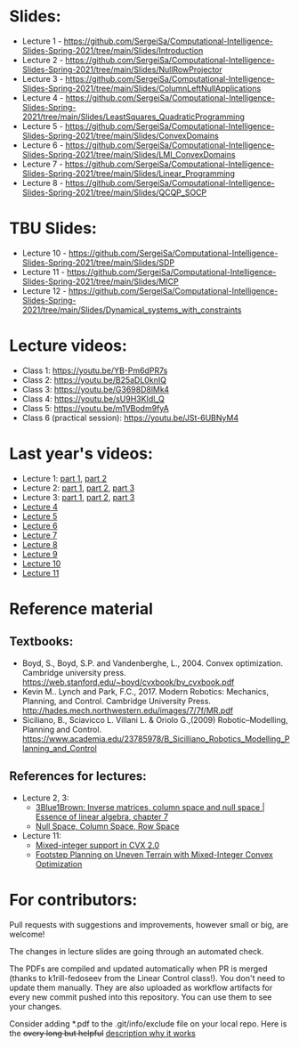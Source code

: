 # Slides:
* Lecture 1 - https://github.com/SergeiSa/Computational-Intelligence-Slides-Spring-2021/tree/main/Slides/Introduction
* Lecture 2 - https://github.com/SergeiSa/Computational-Intelligence-Slides-Spring-2021/tree/main/Slides/NullRowProjector
* Lecture 3 - https://github.com/SergeiSa/Computational-Intelligence-Slides-Spring-2021/tree/main/Slides/ColumnLeftNullApplications
* Lecture 4 - https://github.com/SergeiSa/Computational-Intelligence-Slides-Spring-2021/tree/main/Slides/LeastSquares_QuadraticProgramming
* Lecture 5 - https://github.com/SergeiSa/Computational-Intelligence-Slides-Spring-2021/tree/main/Slides/ConvexDomains
* Lecture 6 - https://github.com/SergeiSa/Computational-Intelligence-Slides-Spring-2021/tree/main/Slides/LMI_ConvexDomains
* Lecture 7 - https://github.com/SergeiSa/Computational-Intelligence-Slides-Spring-2021/tree/main/Slides/Linear_Programming
* Lecture 8 - https://github.com/SergeiSa/Computational-Intelligence-Slides-Spring-2021/tree/main/Slides/QCQP_SOCP

# TBU Slides:
* Lecture 10 - https://github.com/SergeiSa/Computational-Intelligence-Slides-Spring-2021/tree/main/Slides/SDP
* Lecture 11 - https://github.com/SergeiSa/Computational-Intelligence-Slides-Spring-2021/tree/main/Slides/MICP
* Lecture 12 - https://github.com/SergeiSa/Computational-Intelligence-Slides-Spring-2021/tree/main/Slides/Dynamical_systems_with_constraints


# Lecture videos:
* Class 1: https://youtu.be/YB-Pm6dPR7s
* Class 2: https://youtu.be/B25aDL0knIQ
* Class 3: https://youtu.be/G3698D8lMk4
* Class 4: https://youtu.be/sU9H3KIdl_Q
* Class 5: https://youtu.be/m1VBodm9fyA
* Class 6 (practical session): https://youtu.be/JSt-6UBNyM4


# Last year's videos:
* Lecture 1: [part 1](https://youtu.be/56ZVzQcCdQk), [part 2](https://youtu.be/VwmmfpipHTc)
* Lecture 2: [part 1](https://youtu.be/wc3UT7IZs98), [part 2](https://youtu.be/4iA4CFzyELg), [part 3](https://youtu.be/EdrsJ-l9VLs)
* Lecture 3: [part 1](https://youtu.be/sTYvIrjrBbQ), [part 2](https://youtu.be/4JUgkA7lWo8), [part 3](https://youtu.be/XGThWt5H6jw)
* [Lecture 4](https://youtu.be/DDnDRwW3qLg)
* [Lecture 5](https://youtu.be/bbyF89OnpBo)
* [Lecture 6](https://youtu.be/X3yeneA10co)
* [Lecture 7](https://youtu.be/4FboGNcsQhU)
* [Lecture 8](https://youtu.be/c4qroDnvDak)
* [Lecture 9](https://youtu.be/NWKTNQfymRQ)
* [Lecture 10](https://youtu.be/GDsKEA85X0A)
* [Lecture 11](https://youtu.be/yUmVxlI4jTs)


# Reference material

## Textbooks:
* Boyd, S., Boyd, S.P. and Vandenberghe, L., 2004. Convex optimization. Cambridge university press. https://web.stanford.edu/~boyd/cvxbook/bv_cvxbook.pdf
* Kevin M.. Lynch and Park, F.C., 2017. Modern Robotics: Mechanics, Planning, and Control. Cambridge University Press. http://hades.mech.northwestern.edu/images/7/7f/MR.pdf
* Siciliano, B., Sciavicco L. Villani L. & Oriolo G.,(2009) Robotic–Modelling, Planning and Control. https://www.academia.edu/23785978/B_Sicilliano_Robotics_Modelling_Planning_and_Control

## References for lectures:
* Lecture 2, 3: 
    - [3Blue1Brown: Inverse matrices, column space and null space | Essence of linear algebra, chapter 7](https://www.youtube.com/watch?v=uQhTuRlWMxw)
    - [Null Space, Column Space, Row Space](http://ksuweb.kennesaw.edu/~plaval/math3260/rowcolspaces.pdf)
* Lecture 11:
    - [Mixed-integer support in CVX 2.0](http://cvxr.com/news/2012/08/midcp/)
    - [Footstep Planning on Uneven Terrain with Mixed-Integer Convex
Optimization](https://groups.csail.mit.edu/robotics-center/public_papers/Deits14a.pdf)


# For contributors:

Pull requests with suggestions and improvements, however small or big, are welcome!

The changes in lecture slides are going through an automated check.

The PDFs are compiled and updated automatically when PR is merged (thanks to k1rill-fedoseev from the Linear Control class!). You don't need to update them manually. They are also uploaded as workflow artifacts for every new commit pushed into this repository. You can use them to see your changes.
 
Consider adding \*.pdf to the .git/info/exclude file on your local repo. Here is the ~~overy long but helpful~~ [description why it works](https://medium.com/@dave_lunny/exclude-files-from-git-without-committing-changes-to-gitignore-986fa712e78d)
